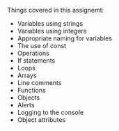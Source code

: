 Things covered in this assignemt:
* Variables using strings 
* Variables using integers
* Appropriate naming for variables
* The use of const
* Operations
* If statements 
* Loops
* Arrays
* Line comments
* Functions
* Objects
* Alerts
* Logging to the console
* Object attributes